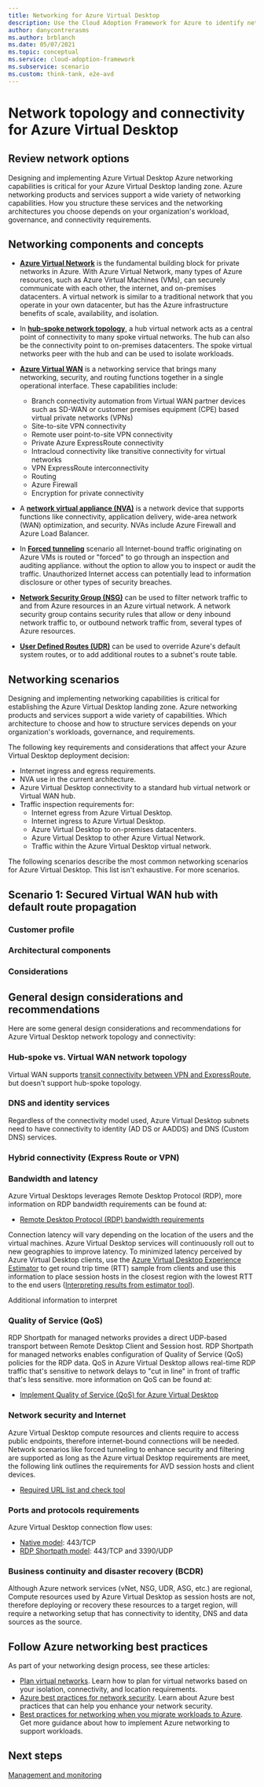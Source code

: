 ```yaml
---
title: Networking for Azure Virtual Desktop
description: Use the Cloud Adoption Framework for Azure to identify networking capabilities that your landing zone needs to support Azure Virtual Desktop workloads.
author: danycontrerasms
ms.author: brblanch
ms.date: 05/07/2021
ms.topic: conceptual
ms.service: cloud-adoption-framework
ms.subservice: scenario
ms.custom: think-tank, e2e-avd
---
```


# Network topology and connectivity for Azure Virtual Desktop

## Review network options

Designing and implementing Azure Virtual Desktop Azure networking capabilities is critical for your Azure Virtual Desktop landing zone. Azure networking products and services support a wide variety of networking capabilities. How you structure these services and the networking architectures you choose depends on your organization's workload, governance, and connectivity requirements.

## Networking components and concepts

- [**Azure Virtual Network**](https://docs.microsoft.com/en-us/azure/virtual-network/virtual-networks-overview) is the fundamental building block for private networks in Azure. With Azure Virtual Network, many types of Azure resources, such as Azure Virtual Machines (VMs), can securely communicate with each other, the internet, and on-premises datacenters. A virtual network is similar to a traditional network that you operate in your own datacenter, but has the Azure infrastructure benefits of scale, availability, and isolation.

- In [**hub-spoke network topology**](https://docs.microsoft.com/en-us/azure/architecture/reference-architectures/hybrid-networking/hub-spoke?tabs=cli), a hub virtual network acts as a central point of connectivity to many spoke virtual networks. The hub can also be the connectivity point to on-premises datacenters. The spoke virtual networks peer with the hub and can be used to isolate workloads.

- [**Azure Virtual WAN**](https://docs.microsoft.com/en-us/azure/virtual-wan/virtual-wan-about) is a networking service that brings many networking, security, and routing functions together in a single operational interface. These capabilities include:

  - Branch connectivity automation from Virtual WAN partner devices such as SD-WAN or customer premises equipment (CPE) based virtual private networks (VPNs)
  - Site-to-site VPN connectivity
  - Remote user point-to-site VPN connectivity
  - Private Azure ExpressRoute connectivity
  - Intracloud connectivity like transitive connectivity for virtual networks
  - VPN ExpressRoute interconnectivity
  - Routing
  - Azure Firewall
  - Encryption for private connectivity

- A [**network virtual appliance (NVA)**](https://azure.microsoft.com/en-us/blog/azure-firewall-and-network-virtual-appliances/) is a network device that supports functions like connectivity, application delivery, wide-area network (WAN) optimization, and security. NVAs include Azure Firewall and Azure Load Balancer.

- In [**Forced tunneling**](https://docs.microsoft.com/en-us/azure/vpn-gateway/vpn-gateway-forced-tunneling-rm#:~:text=Forced%20tunneling%20in%20Azure%20is%20configured%20via%20virtual,virtual%20networks%2C%20see%20User-defined%20routes%20and%20IP%20forwarding.) scenario all Internet-bound traffic originating on Azure VMs is routed or "forced" to go through an inspection and auditing appliance. without the option to allow you to inspect or audit the traffic. Unauthorized Internet access can potentially lead to information disclosure or other types of security breaches.

- [**Network Security Group (NSG)**](https://docs.microsoft.com/en-us/azure/virtual-network/network-security-groups-overview) can be used to filter network traffic to and from Azure resources in an Azure virtual network. A network security group contains security rules that allow or deny inbound network traffic to, or outbound network traffic from, several types of Azure resources.

- [**User Defined Routes (UDR)**](https://docs.microsoft.com/en-us/azure/virtual-network/virtual-networks-udr-overview) can be used to override Azure's default system routes, or to add additional routes to a subnet's route table.

## Networking scenarios

Designing and implementing networking capabilities is critical for establishing the Azure Virtual Desktop landing zone. Azure networking products and services support a wide variety of capabilities. Which architecture to choose and how to structure services depends on your organization's workloads, governance, and requirements.

The following key requirements and considerations that affect your Azure Virtual Desktop deployment decision:

- Internet ingress and egress requirements.
- NVA use in the current architecture.
- Azure Virtual Desktop connectivity to a standard hub virtual network or Virtual WAN hub.
- Traffic inspection requirements for:
  - Internet egress from Azure Virtual Desktop.
  - Internet ingress to Azure Virtual Desktop.
  - Azure Virtual Desktop to on-premises datacenters.
  - Azure Virtual Desktop to other Azure Virtual Network.
  - Traffic within the Azure Virtual Desktop virtual network.

The following scenarios describe the most common networking scenarios for Azure Virtual Desktop. This list isn't exhaustive. For more scenarios.

## Scenario 1: Secured Virtual WAN hub with default route propagation

### Customer profile

### Architectural components

### Considerations

## General design considerations and recommendations

Here are some general design considerations and recommendations for Azure Virtual Desktop network topology and connectivity:

### Hub-spoke vs. Virtual WAN network topology

Virtual WAN supports [transit connectivity between VPN and ExpressRoute](/azure/virtual-wan/virtual-wan-about#transit-er), but doesn't support hub-spoke topology.

### DNS and identity services

Regardless of the connectivity model used, Azure Virtual Desktop subnets need to have connectivity to identity (AD DS or AADDS) and DNS (Custom DNS) services.

### Hybrid connectivity (Express Route or VPN)


### Bandwidth and latency

Azure Virtual Desktops leverages Remote Desktop Protocol (RDP), more information on RDP bandwidth requirements can be found at:

- [Remote Desktop Protocol (RDP) bandwidth requirements](https://docs.microsoft.com/en-us/azure/virtual-desktop/rdp-bandwidth)

Connection latency will vary depending on the location of the users and the virtual machines. Azure Virtual Desktop services will continuously roll out to new geographies to improve latency. To minimized latency perceived by Azure Virtual Desktop clients, use the [Azure Virtual Desktop Experience Estimator](https://azure.microsoft.com/en-us/services/virtual-desktop/assessment/) to get round trip time (RTT) sample from clients and use this information to place session hosts in the closest region with the lowest RTT to the end users ([Interpreting results from estimator tool](https://docs.microsoft.com/en-us/azure/virtual-desktop/connection-latency)).

Additional information to interpret 

### Quality of Service (QoS)

RDP Shortpath for managed networks provides a direct UDP-based transport between Remote Desktop Client and Session host. RDP Shortpath for managed networks enables configuration of Quality of Service (QoS) policies for the RDP data. QoS in Azure Virtual Desktop allows real-time RDP traffic that's sensitive to network delays to "cut in line" in front of traffic that's less sensitive. more information on QoS can be found at:

- [Implement Quality of Service (QoS) for Azure Virtual Desktop](https://docs.microsoft.com/en-us/azure/virtual-desktop/rdp-quality-of-service-qos)

### Network security and Internet

Azure Virtual Desktop compute resources and clients require to access public endpoints, therefore internet-bound connections will be needed. Network scenarios like forced tunneling to enhance security and filtering are supported as long as the Azure virtual Desktop requirements are meet, the following link outlines the requirements for AVD session hosts and client devices.

- [Required URL list and check tool](https://docs.microsoft.com/en-us/azure/virtual-desktop/safe-url-list)

### Ports and protocols requirements

Azure Virtual Desktop connection flow uses:

- [Native model](https://docs.microsoft.com/en-us/azure/virtual-desktop/network-connectivity): 443/TCP
- [RDP Shortpath model](https://docs.microsoft.com/en-us/azure/virtual-desktop/shortpath): 443/TCP and 3390/UDP

### Business continuity and disaster recovery (BCDR)

Although Azure network services (vNet, NSG, UDR, ASG, etc.) are regional, Compute resources used by Azure Virtual Desktop as session hosts are not, therefore deploying or recovery these resources to a target region, will require a networking setup that has connectivity to identity, DNS and data sources as the source.

## Follow Azure networking best practices

As part of your networking design process, see these articles:

- [Plan virtual networks](/azure/virtual-network/virtual-network-vnet-plan-design-arm). Learn how to plan for virtual networks based on your isolation, connectivity, and location requirements.
- [Azure best practices for network security](/azure/security/fundamentals/network-best-practices). Learn about Azure best practices that can help you enhance your network security.
- [Best practices for networking when you migrate workloads to Azure](../../migrate/azure-best-practices/migrate-best-practices-networking.md). Get more guidance about how to implement Azure networking to support workloads.

## Next steps

[Management and monitoring](./eslz-management-and-monitoring.md)
